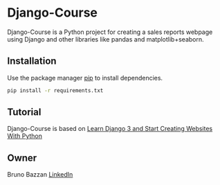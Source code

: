 # Django-Course

Django-Course is a Python project for creating a sales reports
webpage using Django and other libraries like pandas and 
matplotlib+seaborn.

## Installation

Use the package manager [pip](https://pip.pypa.io/en/stable/) to install dependencies.

```bash
pip install -r requirements.txt
```

## Tutorial
Django-Course is based on [Learn Django 3 and Start Creating Websites With Python](https://www.freecodecamp.org/news/learn-django-3-and-start-creating-websites-with-python/)

## Owner
Bruno Bazzan
[LinkedIn](https://www.linkedin.com/in/brunobazzan/)
